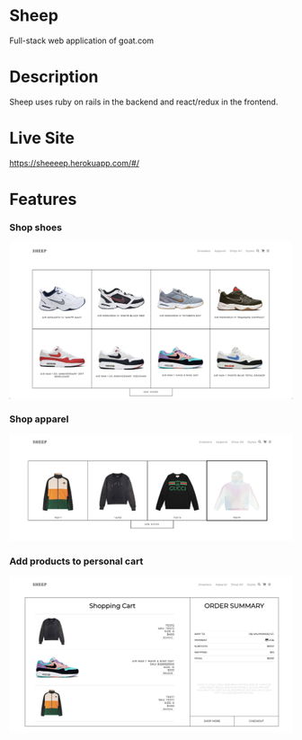 # Sheep

Full-stack web application of goat.com

# Description

Sheep uses ruby on rails in the backend and react/redux in the frontend.

# Live Site

https://sheeeep.herokuapp.com/#/

# Features

### Shop shoes
![alt text](https://github.com/mckgegis/sheep/blob/master/app/assets/images/sneaker_index.png)

### Shop apparel
![alt text](https://github.com/mckgegis/sheep/blob/master/app/assets/images/apparel_index.png)

### Add products to personal cart
![alt text](https://github.com/mckgegis/sheep/blob/master/app/assets/images/cart.png)


